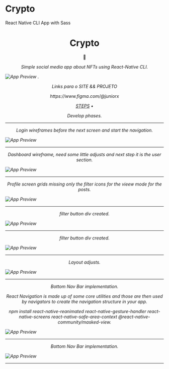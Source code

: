 # Crypto
React Native CLI App with Sass

# 

 <h1 align="center">Crypto</h1>
 <p align="center">🚀</p>
 
 <p align="center"><em>Simple social media app about NFTs using React-Native CLI.</p>

 ![App Preview](/assets/print/08.jpg)
.

<p align="center"><em>Links para o SITE && PROJETO </p>

<p align="center">
    <!-- http://event-tracker-teal.vercel.app/ -->    https://www.figma.com/@juniorx
</p>


<!-- <p align="center" float="left">
    <img src="/assets/screen/react.png" width="72" /> 
    <img src="/assets/screen/Figma.svg" width="54" /> 
</p> -->


<p align="center">
 <a href="#prototipo">STEPS</a> •
</p>


<p align="center">Develop phases.</p>

----
<p align="center" float="left">Login wireframes before the next screen and start the navigation. </p>

 ![App Preview](/assets/print/01.jpg)


----
<p align="center" float="left">Dashboard wireframe, need some little adjusts and next step it is the user section. </p>

 ![App Preview](/assets/print/02.jpg)


----
<p align="center" float="left">Profile screen grids missing only the filter icons for the vieew mode for the posts. </p>

 ![App Preview](/assets/print/03.jpg)

----
<p align="center" float="left">filter button div created. </p>

 ![App Preview](/assets/print/04.jpg)

----
<p align="center" float="left">filter button div created. </p>

 ![App Preview](/assets/print/05.jpg)

----
<p align="center" float="left">Layout adjusts. </p>

 ![App Preview](/assets/print/06.jpg)

----
<p align="center" float="left">Bottom Nav Bar implementation.</p>
<p align="center" float="left">React Navigation is made up of some core utilities and those are then used by navigators to create the navigation structure in your app. </p>
<p align="center" float="left">npm install react-native-reanimated react-native-gesture-handler react-native-screens react-native-safe-area-context @react-native-community/masked-view. </p>

 ![App Preview](/assets/print/07.jpg)

----
<p align="center" float="left">Bottom Nav Bar implementation.</p>

 ![App Preview](/assets/print/08.jpg)

----
<!-- <p align="center" float="left">função para passar as propriedades de cada informação. </p>

 ![App Preview](/assets/print/02.jpg)

----
<p align="center" float="left"> Importação dos assets para cada card dentro da lista criada. </p>

 ![App Preview](/assets/print/03.jpg)

----
<p align="center" float="left"> Implementação da votação com um valor random a cada retorno do usuário junto com a alternância de estado do card para torna-lo editável usando o Hook useState. </p>

 ![App Preview](/assets/print/04.jpg)

----
<p align="center" float="left"> Ampliamento de performance para experiência do usuário com useMemo passando os elementos necessários em atualização e crianção de HOOK personalizados. </p>

 ![App Preview](/assets/print/05.jpg)

---- -->
